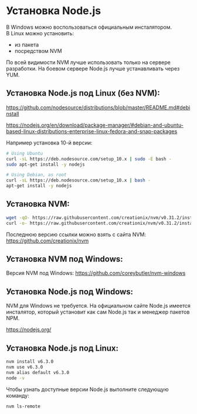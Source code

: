 Установка Node.js
=================

В Windows можно воспользоваться официальным инсталятором.  
В Linux можно установить:
- из пакета
- посредством NVM

По всей видимости NVM лучше использовать только на сервере разработки. На боевом сервере Node.js лучше устанавливать через YUM.

##  Установка Node.js под Linux (без NVM):

https://github.com/nodesource/distributions/blob/master/README.md#debinstall

https://nodejs.org/en/download/package-manager/#debian-and-ubuntu-based-linux-distributions-enterprise-linux-fedora-and-snap-packages

Например установка 10-й версии:

```sh
# Using Ubuntu
curl -sL https://deb.nodesource.com/setup_10.x | sudo -E bash -
sudo apt-get install -y nodejs

# Using Debian, as root
curl -sL https://deb.nodesource.com/setup_10.x | bash -
apt-get install -y nodejs
```


## Установка NVM:

```bash
wget -qO- https://raw.githubusercontent.com/creationix/nvm/v0.31.2/install.sh | bash
curl -o- https://raw.githubusercontent.com/creationix/nvm/v0.31.2/install.sh | bash
```

Последнюю версию ссылки можно взять с сайта NVM: https://github.com/creationix/nvm

## Установка NVM под Windows:

Версия NVM под Windows: https://github.com/coreybutler/nvm-windows

## Установка Node.js под Windows:

NVM для Windows не требуется. На официальном сайте Node.js имеется инсталятор, который установит как сам Node.js так и менеджер пакетов NPM.

https://nodejs.org/

## Установка Node.js под Linux:

```bash
nvm install v6.3.0
nvm use v6.3.0
nvm alias default v6.3.0
node -v
```

Чтобы узнать доступные версии Node.js выполните следующую команду:

```
nvm ls-remote
```


